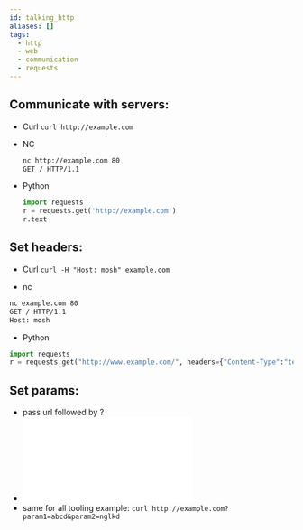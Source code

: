 ```yaml
---
id: talking_http
aliases: []
tags:
  - http
  - web
  - communication
  - requests
---
```

## Communicate with servers:
  - Curl
    `curl http://example.com`
  
  - NC
    ``` bash
    nc http://example.com 80
    GET / HTTP/1.1
    ```
  - Python
    ```py
    import requests
    r = requests.get('http://example.com')
    r.text
    ```
## Set headers:
  - Curl
  `curl -H "Host: mosh" example.com`

  - nc
  ```bash
  nc example.com 80
  GET / HTTP/1.1
  Host: mosh 
  ```

  - Python 
  ```Python
  import requests
  r = requests.get("http://www.example.com/", headers={"Content-Type":"text"})
  ```

## Set params:
  - pass url followed by ?
  - ![url_scehme](hack/protocols/url_scehme.md)
  - same for all tooling
example: `curl http://example.com?param1=abcd&param2=nglkd` 
